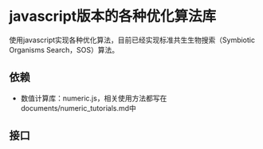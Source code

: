 # javascript版本的各种优化算法库

使用javascript实现各种优化算法，目前已经实现标准共生生物搜索（Symbiotic Organisms Search，SOS）算法。

## 依赖

- 数值计算库：numeric.js，相关使用方法都写在documents/numeric_tutorials.md中

## 接口

